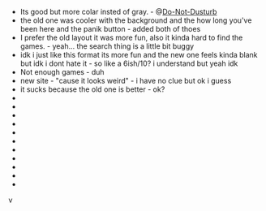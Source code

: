* Its good but more colar insted of gray. - @[Do-Not-Dusturb](https://github.com/Do-Not-Dusturb)
* the old one was cooler with the background and the how long you've been here and the panik button - added both of thoes
* I prefer the old layout it was more fun, also it kinda hard to find the games. - yeah... the search thing is a little bit buggy
* idk i just like this format its more fun and the new one feels kinda blank but idk i dont hate it - so like a 6ish/10? i understand but yeah idk
* Not enough games - duh
* new site - "cause it looks weird" - i have no clue but ok i guess
* it sucks because the old one is better - ok?
* 
* 
* 
* 
* 
* 
* 
* 
* 
* 
* 
v
